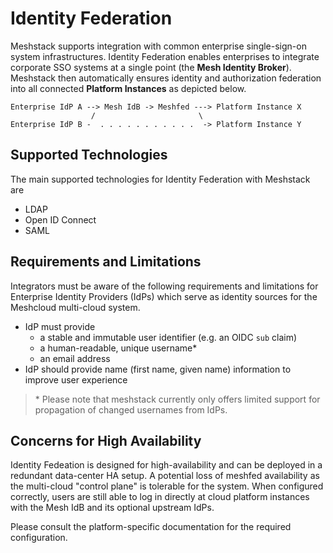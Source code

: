 # Identity Federation

Meshstack supports integration with common enterprise single-sign-on system infrastructures. Identity Federation enables enterprises to integrate corporate SSO systems at a single point (the **Mesh Identity Broker**). Meshstack then automatically ensures identity and authorization federation into all connected **Platform Instances** as depicted below.

```text
Enterprise IdP A --> Mesh IdB -> Meshfed ---> Platform Instance X
                  /                       \
Enterprise IdP B -  . . . . . . . . . . .  -> Platform Instance Y
```

## Supported Technologies

The main supported technologies for Identity Federation with Meshstack are

- LDAP
- Open ID Connect
- SAML

## Requirements and Limitations

Integrators must be aware of the following requirements and limitations for Enterprise Identity Providers (IdPs) which serve as identity sources for the Meshcloud multi-cloud system.

- IdP must provide
  - a stable and immutable user identifier (e.g. an OIDC `sub` claim)
  - a human-readable, unique username*
  - an email address
- IdP should provide name (first name, given name) information to improve user experience

> \* Please note that meshstack currently only offers limited support for propagation of changed usernames from IdPs.

## Concerns for High Availability

Identity Fedeation is designed for high-availability and can be deployed in a redundant data-center HA setup. A potential loss of meshfed availability as the multi-cloud "control plane" is tolerable for the system. When configured correctly, users are still able to log in directly at cloud platform instances with the Mesh IdB and its optional upstream IdPs.

Please consult the platform-specific documentation for the required configuration.
